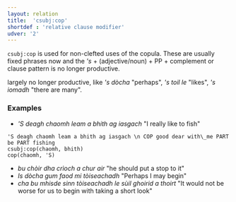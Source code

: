 ```yaml
---
layout: relation
title:  'csubj:cop'
shortdef : 'relative clause modifier'
udver: '2'
---
```


`csubj:cop` is used for non-clefted uses of the copula.
These are usually fixed phrases now and the _'s_ + (adjective/noun) + PP + complement or clause pattern is no longer productive.

largely no longer productive, like _'s dòcha_ "perhaps", _'s toil le_ "likes", _'s iomadh_ "there are many".

### Examples

* _'S deagh chaomh leam a bhith ag iasgach_ "I really like to fish"

~~~ sdparse
'S deagh chaomh leam a bhith ag iasgach \n COP good dear with\_me PART be PART fishing
csubj:cop(chaomh, bhith)
cop(chaomh, 'S)
~~~

* _bu chòir dha crìoch a chur air_ "he should put a stop to it"
* _Is dòcha gum faod mi tòiseachadh_ "Perhaps I may begin"
* _cha bu mhisde sinn tòiseachadh le sùil ghoirid a thoirt_ "It would not be worse for us to begin with taking a short look"

<!-- Interlanguage links updated Po 11. listopadu 2024, 20:10:44 CET -->
